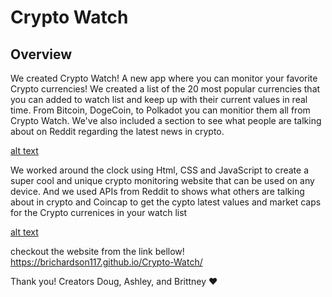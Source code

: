 # Crypto Watch

## Overview
We created Crypto Watch! A new app where you can monitor your favorite Crypto currencies! 
We created a list of the 20 most popular currencies that you can added to watch list and keep up with their current values in real time. From Bitcoin, DogeCoin, to Polkadot you can monitior them all from Crypto Watch.
We've also included a section to see what people are talking about on Reddit regarding the latest news in crypto.

[alt text](./assets/images/page1.jpg)

We worked around the clock using Html, CSS and JavaScript to create a super cool and unique crypto monitoring website that can be used on any device. And we used APIs from Reddit to shows what others are talking about in crypto and Coincap to get the cypto latest values and market caps for the Crypto currenices in your watch list


[alt text](./assets/images/page2.jpg)

checkout the website from the link bellow!
https://brichardson117.github.io/Crypto-Watch/ 

Thank you!
Creators Doug, Ashley, and Brittney ❤️
